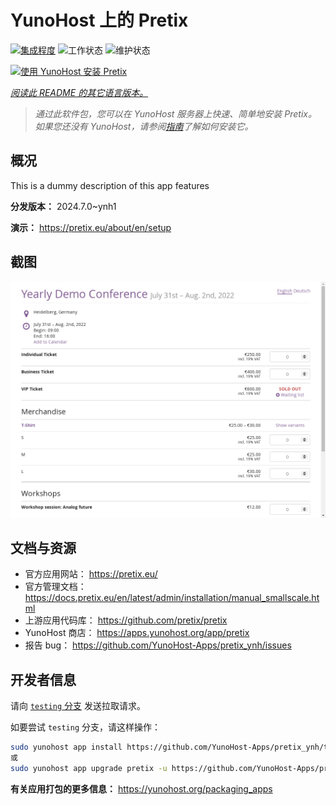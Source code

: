 <!--
注意：此 README 由 <https://github.com/YunoHost/apps/tree/master/tools/readme_generator> 自动生成
请勿手动编辑。
-->

# YunoHost 上的 Pretix

[![集成程度](https://dash.yunohost.org/integration/pretix.svg)](https://ci-apps.yunohost.org/ci/apps/pretix/) ![工作状态](https://ci-apps.yunohost.org/ci/badges/pretix.status.svg) ![维护状态](https://ci-apps.yunohost.org/ci/badges/pretix.maintain.svg)

[![使用 YunoHost 安装 Pretix](https://install-app.yunohost.org/install-with-yunohost.svg)](https://install-app.yunohost.org/?app=pretix)

*[阅读此 README 的其它语言版本。](./ALL_README.md)*

> *通过此软件包，您可以在 YunoHost 服务器上快速、简单地安装 Pretix。*  
> *如果您还没有 YunoHost，请参阅[指南](https://yunohost.org/install)了解如何安装它。*

## 概况

This is a dummy description of this app features


**分发版本：** 2024.7.0~ynh1

**演示：** <https://pretix.eu/about/en/setup>

## 截图

![Pretix 的截图](./doc/screenshots/screenshot.png)

## 文档与资源

- 官方应用网站： <https://pretix.eu/>
- 官方管理文档： <https://docs.pretix.eu/en/latest/admin/installation/manual_smallscale.html>
- 上游应用代码库： <https://github.com/pretix/pretix>
- YunoHost 商店： <https://apps.yunohost.org/app/pretix>
- 报告 bug： <https://github.com/YunoHost-Apps/pretix_ynh/issues>

## 开发者信息

请向 [`testing` 分支](https://github.com/YunoHost-Apps/pretix_ynh/tree/testing) 发送拉取请求。

如要尝试 `testing` 分支，请这样操作：

```bash
sudo yunohost app install https://github.com/YunoHost-Apps/pretix_ynh/tree/testing --debug
或
sudo yunohost app upgrade pretix -u https://github.com/YunoHost-Apps/pretix_ynh/tree/testing --debug
```

**有关应用打包的更多信息：** <https://yunohost.org/packaging_apps>
